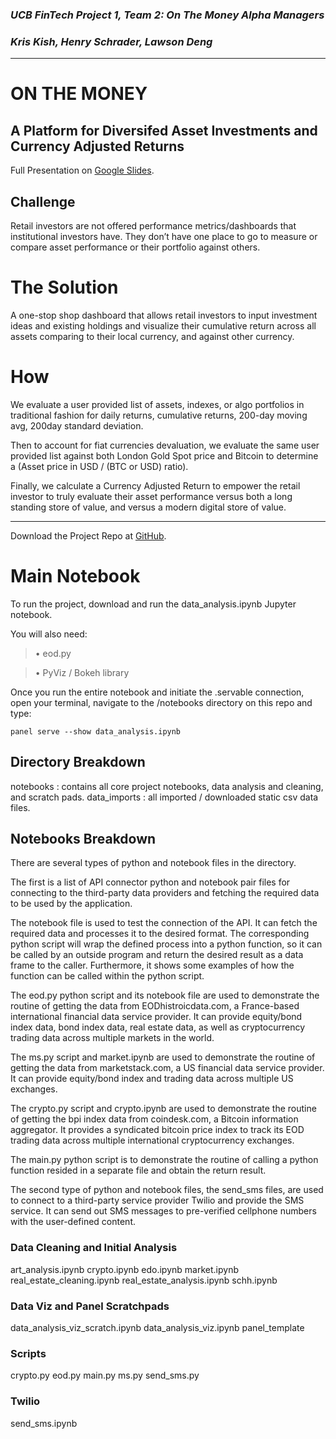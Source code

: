 ### *UCB FinTech Project 1, Team 2: On The Money Alpha Managers*
### *Kris Kish, Henry Schrader, Lawson Deng*
---

# **ON THE MONEY** 
## A Platform for Diversifed Asset Investments and Currency Adjusted Returns


Full Presentation on [Google Slides](https://docs.google.com/presentation/d/1aJsdNW4mfC-DXb_fuXbBhri-1n7bpccKGcNhqPgErqc/edit?usp=sharing).


## Challenge

Retail investors are not offered performance metrics/dashboards that institutional investors have.  They don’t have one place to go to measure or compare asset performance or their portfolio against others.

# The Solution

A one-stop shop dashboard that allows retail investors to input investment ideas and existing holdings and visualize their cumulative return across all assets comparing to their local currency, and against other currency.

# How
 
 We evaluate a user provided list of assets, indexes, or algo portfolios in traditional fashion for daily returns, cumulative returns, 200-day moving avg, 200day standard deviation. 
 
Then to account for fiat currencies devaluation, we evaluate the same user provided list against both London Gold Spot price and Bitcoin to determine a (Asset price in USD / (BTC or USD) ratio). 

Finally, we calculate a Currency Adjusted Return to empower the retail investor to truly evaluate their asset performance versus both a long standing store of value, and versus a modern digital store of value.

 ---
 
Download the Project Repo at [GitHub](https://github.com/1henrys/BC_Project1.git).
 
 
# Main Notebook
 
To run the project, download and run the data_analysis.ipynb Jupyter notebook.
 
 You will also need:
     
   > • eod.py
   
   > • PyViz / Bokeh library
     
Once you run the entire notebook and initiate the .servable connection, open your terminal, navigate to the /notebooks directory on this repo and type:
 
 ```
 panel serve --show data_analysis.ipynb
 ```
 
## Directory Breakdown
 
notebooks : contains all core project notebooks, data analysis and cleaning, and scratch pads.
data_imports : all imported / downloaded static csv data files.
 
## Notebooks Breakdown

There are several types of python and notebook files in the directory.

The first is a list of API connector python and notebook pair files for connecting to the third-party data providers and fetching the required data to be used by the application.

The notebook file is used to test the connection of the API. It can fetch the required data and processes it to the desired format. The corresponding python script will wrap the defined process into a python function, so it can be called by an outside program and return the desired result as a data frame to the caller. Furthermore, it shows some examples of how the function can be called within the python script.

The eod.py python script and its notebook file are used to demonstrate the routine of getting the data from EODhistroicdata.com, a France-based international financial data service provider. It can provide equity/bond index data, bond index data, real estate data, as well as cryptocurrency trading data across multiple markets in the world.

The ms.py script and market.ipynb are used to demonstrate the routine of getting the data from marketstack.com, a US financial data service provider. It can provide equity/bond index and trading data across multiple US exchanges.

The crypto.py script and crypto.ipynb are used to demonstrate the routine of getting the bpi index data from coindesk.com, a Bitcoin information aggregator. It provides a syndicated bitcoin price index to track its EOD trading data across multiple international cryptocurrency exchanges.

The main.py python script is to demonstrate the routine of calling a python function resided in a separate file and obtain the return result.

The second type of python and notebook files, the send_sms files,  are used to connect to a third-party service provider Twilio and provide the SMS service. It can send out SMS messages to pre-verified cellphone numbers with the user-defined content.
  
  
  ### Data Cleaning and Initial Analysis
  
  art_analysis.ipynb
  crypto.ipynb
  edo.ipynb
  market.ipynb
  real_estate_cleaning.ipynb
  real_estate_analysis.ipynb
  schh.ipynb
  
  ### Data Viz and Panel Scratchpads
  
  data_analysis_viz_scratch.ipynb
  data_analysis_viz.ipynb
  panel_template
  
  ### Scripts
  
  crypto.py
  eod.py
  main.py
  ms.py
  send_sms.py
  
  ### Twilio 
  
  send_sms.ipynb
